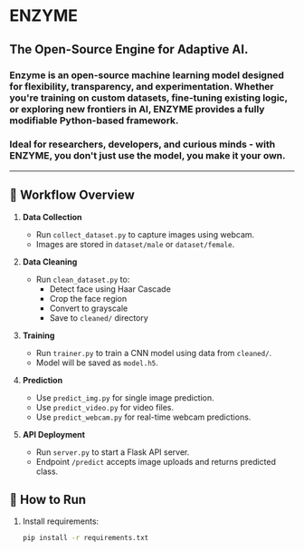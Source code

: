 # ENZYME
## The Open-Source Engine for Adaptive AI.
### Enzyme is an open-source machine learning model designed for flexibility, transparency, and experimentation. Whether you're training on custom datasets, fine-tuning existing logic, or exploring new frontiers in AI, ENZYME provides a fully modifiable Python-based framework.

### Ideal for researchers, developers, and curious minds - with ENZYME, you don't just use the model, you make it your own.


---

## 🧠 Workflow Overview

1. **Data Collection**
   - Run `collect_dataset.py` to capture images using webcam.
   - Images are stored in `dataset/male` or `dataset/female`.

2. **Data Cleaning**
   - Run `clean_dataset.py` to:
     - Detect face using Haar Cascade
     - Crop the face region
     - Convert to grayscale
     - Save to `cleaned/` directory

3. **Training**
   - Run `trainer.py` to train a CNN model using data from `cleaned/`.
   - Model will be saved as `model.h5`.

4. **Prediction**
   - Use `predict_img.py` for single image prediction.
   - Use `predict_video.py` for video files.
   - Use `predict_webcam.py` for real-time webcam predictions.

5. **API Deployment**
   - Run `server.py` to start a Flask API server.
   - Endpoint `/predict` accepts image uploads and returns predicted class.


## 🚀 How to Run

1. Install requirements:
   ```bash
   pip install -r requirements.txt

